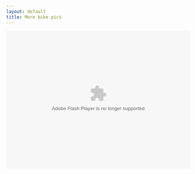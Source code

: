 ```yaml
---
layout: default
title: More bike pics
---
```


<object width="500" height="375"> <param name="flashvars" value="offsite=true&lang=en-us&page_show_url=%2Fphotos%2Fehrenmurdick%2Fsets%2F72157627347889193%2Fshow%2F&page_show_back_url=%2Fphotos%2Fehrenmurdick%2Fsets%2F72157627347889193%2F&set_id=72157627347889193&jump_to="></param> <param name="movie" value="http://www.flickr.com/apps/slideshow/show.swf?v=104087"></param> <param name="allowFullScreen" value="true"></param><embed type="application/x-shockwave-flash" src="http://www.flickr.com/apps/slideshow/show.swf?v=104087" allowFullScreen="true" flashvars="offsite=true&lang=en-us&page_show_url=%2Fphotos%2Fehrenmurdick%2Fsets%2F72157627347889193%2Fshow%2F&page_show_back_url=%2Fphotos%2Fehrenmurdick%2Fsets%2F72157627347889193%2F&set_id=72157627347889193&jump_to=" width="500" height="375"></embed></object>

